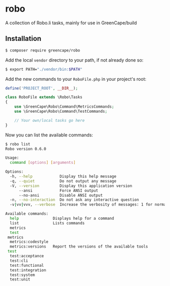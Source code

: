 # robo

A collection of Robo.li tasks, mainly for use in GreenCape/build

## Installation

```sh
$ composer require greencape/robo
```

Add the local `vendor` directory to your path, if not already done so:

```sh
$ export PATH="./vendor/bin:$PATH"
```

Add the new commands to your `RoboFile.php` in your project's root:

```php
define('PROJECT_ROOT', __DIR__);

class RoboFile extends \Robo\Tasks
{
    use \GreenCape\Robo\Command\MetricsCommands;
    use \GreenCape\Robo\Command\TestCommands;

    // Your own/local tasks go here
}
```

Now you can list the available commands:

```sh
$ robo list
Robo version 0.6.0

Usage:
  command [options] [arguments]

Options:
  -h, --help            Display this help message
  -q, --quiet           Do not output any message
  -V, --version         Display this application version
      --ansi            Force ANSI output
      --no-ansi         Disable ANSI output
  -n, --no-interaction  Do not ask any interactive question
  -v|vv|vvv, --verbose  Increase the verbosity of messages: 1 for normal output, 2 for more verbose output and 3 for debug

Available commands:
  help               Displays help for a command
  list               Lists commands
  metrics            
  test               
 metrics
  metrics:codestyle  
  metrics:versions   Report the versions of the available tools
 test
  test:acceptance    
  test:cli           
  test:functional    
  test:integration   
  test:system        
  test:unit          
```
